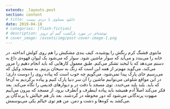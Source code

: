 ```yaml
---
extends: _layouts.post
section: content
# title: دانلود مساوی با دزدی نیست
date: 2019-04-18
# categories: [flash-fiction]
# description: نوشته‌ای در مورد بازگشت گیم آو ترونز
# cover_image: /assets/img/post-cover-image-1.png
---
```




مانتوی قشنگ کرم رنگش را پوشیده، کیف بندی مشکیش را هم روی کولش انداخته. در خانه را می‌بندد و می‌آید که سوار ماشین شود. سوار که می‌شود یک لیوان قهوه‌ی داغ به دستم می‌دهد که با لبخند تشکر می‌کنم. طبق معمول کارهایی که باید انجام دهیم را مرور می‌کند، می‌گوید مهم‌تر از همه این است که زنگ به سبحان بزنیم. به مسجد وکیل که می‌رسیم جای پارک پیدا نمی‌شود. می‌گویم چه خوب است که پیاده روی را دوست داری؛ در این مواقع شلوغی می‌توانیم ماشین را آن سر دنیا پارک کنیم و پیاده برگردیم به آن‌جا که باید. بلند بلند می‌خندد. توی مسجد با دقت در و دیوارهای قدیمی را نگاه می‌کند. بعد فکر می‌کند اصلاً آدم همیشه باید پیاده اینطرف و آنطرف برود. از مسجد که بیرون می‌آییم مبهوت پرندگانی می‌شود که دور محوطه در گردشند. بعد باز هم خیالش با پرندگان پر می‌کشد به کوه‌ها و دشت و دمن. من هم توی خیالم یکی می‌بوسمش. 